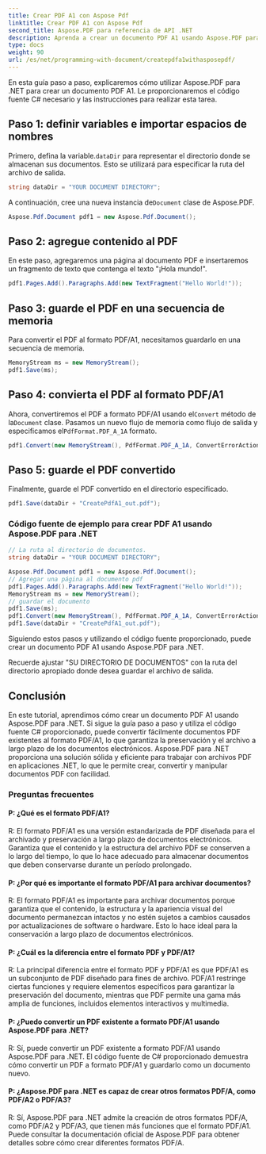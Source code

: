 ```yaml
---
title: Crear PDF A1 con Aspose Pdf
linktitle: Crear PDF A1 con Aspose Pdf
second_title: Aspose.PDF para referencia de API .NET
description: Aprenda a crear un documento PDF A1 usando Aspose.PDF para .NET. Guía paso a paso con código fuente C#. Optimice eficientemente los archivos PDF.
type: docs
weight: 90
url: /es/net/programming-with-document/createpdfa1withasposepdf/
---
```

En esta guía paso a paso, explicaremos cómo utilizar Aspose.PDF para .NET para crear un documento PDF A1. Le proporcionaremos el código fuente C# necesario y las instrucciones para realizar esta tarea.

## Paso 1: definir variables e importar espacios de nombres

 Primero, defina la variable.`dataDir` para representar el directorio donde se almacenan sus documentos. Esto se utilizará para especificar la ruta del archivo de salida.

```csharp
string dataDir = "YOUR DOCUMENT DIRECTORY";
```

 A continuación, cree una nueva instancia de`Document` clase de Aspose.PDF.

```csharp
Aspose.Pdf.Document pdf1 = new Aspose.Pdf.Document();
```

## Paso 2: agregue contenido al PDF

En este paso, agregaremos una página al documento PDF e insertaremos un fragmento de texto que contenga el texto "¡Hola mundo!".

```csharp
pdf1.Pages.Add().Paragraphs.Add(new TextFragment("Hello World!"));
```

## Paso 3: guarde el PDF en una secuencia de memoria

Para convertir el PDF al formato PDF/A1, necesitamos guardarlo en una secuencia de memoria.

```csharp
MemoryStream ms = new MemoryStream();
pdf1.Save(ms);
```

## Paso 4: convierta el PDF al formato PDF/A1

 Ahora, convertiremos el PDF a formato PDF/A1 usando el`Convert` método de la`Document` clase. Pasamos un nuevo flujo de memoria como flujo de salida y especificamos el`PdfFormat.PDF_A_1A` formato.

```csharp
pdf1.Convert(new MemoryStream(), PdfFormat.PDF_A_1A, ConvertErrorAction.Delete);
```

## Paso 5: guarde el PDF convertido

Finalmente, guarde el PDF convertido en el directorio especificado.

```csharp
pdf1.Save(dataDir + "CreatePdfA1_out.pdf");
```

### Código fuente de ejemplo para crear PDF A1 usando Aspose.PDF para .NET

```csharp
// La ruta al directorio de documentos.
string dataDir = "YOUR DOCUMENT DIRECTORY";

Aspose.Pdf.Document pdf1 = new Aspose.Pdf.Document();
// Agregar una página al documento pdf
pdf1.Pages.Add().Paragraphs.Add(new TextFragment("Hello World!"));
MemoryStream ms = new MemoryStream();
// guardar el documento
pdf1.Save(ms);
pdf1.Convert(new MemoryStream(), PdfFormat.PDF_A_1A, ConvertErrorAction.Delete);
pdf1.Save(dataDir + "CreatePdfA1_out.pdf");
```

Siguiendo estos pasos y utilizando el código fuente proporcionado, puede crear un documento PDF A1 usando Aspose.PDF para .NET.

Recuerde ajustar "SU DIRECTORIO DE DOCUMENTOS" con la ruta del directorio apropiado donde desea guardar el archivo de salida.

## Conclusión

En este tutorial, aprendimos cómo crear un documento PDF A1 usando Aspose.PDF para .NET. Si sigue la guía paso a paso y utiliza el código fuente C# proporcionado, puede convertir fácilmente documentos PDF existentes al formato PDF/A1, lo que garantiza la preservación y el archivo a largo plazo de los documentos electrónicos. Aspose.PDF para .NET proporciona una solución sólida y eficiente para trabajar con archivos PDF en aplicaciones .NET, lo que le permite crear, convertir y manipular documentos PDF con facilidad.

### Preguntas frecuentes

#### P: ¿Qué es el formato PDF/A1?

R: El formato PDF/A1 es una versión estandarizada de PDF diseñada para el archivado y preservación a largo plazo de documentos electrónicos. Garantiza que el contenido y la estructura del archivo PDF se conserven a lo largo del tiempo, lo que lo hace adecuado para almacenar documentos que deben conservarse durante un período prolongado.

#### P: ¿Por qué es importante el formato PDF/A1 para archivar documentos?

R: El formato PDF/A1 es importante para archivar documentos porque garantiza que el contenido, la estructura y la apariencia visual del documento permanezcan intactos y no estén sujetos a cambios causados por actualizaciones de software o hardware. Esto lo hace ideal para la conservación a largo plazo de documentos electrónicos.

#### P: ¿Cuál es la diferencia entre el formato PDF y PDF/A1?

R: La principal diferencia entre el formato PDF y PDF/A1 es que PDF/A1 es un subconjunto de PDF diseñado para fines de archivo. PDF/A1 restringe ciertas funciones y requiere elementos específicos para garantizar la preservación del documento, mientras que PDF permite una gama más amplia de funciones, incluidos elementos interactivos y multimedia.

#### P: ¿Puedo convertir un PDF existente a formato PDF/A1 usando Aspose.PDF para .NET?

R: Sí, puede convertir un PDF existente a formato PDF/A1 usando Aspose.PDF para .NET. El código fuente de C# proporcionado demuestra cómo convertir un PDF a formato PDF/A1 y guardarlo como un documento nuevo.

#### P: ¿Aspose.PDF para .NET es capaz de crear otros formatos PDF/A, como PDF/A2 o PDF/A3?

R: Sí, Aspose.PDF para .NET admite la creación de otros formatos PDF/A, como PDF/A2 y PDF/A3, que tienen más funciones que el formato PDF/A1. Puede consultar la documentación oficial de Aspose.PDF para obtener detalles sobre cómo crear diferentes formatos PDF/A.
